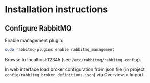 # Installation instructions

## Configure RabbitMQ
Enable management plugin:

```bash
sudo rabbitmq-plugins enable rabbitmq_management
```

Browse to localhost:12345 (see `/etc/rabbitmq/rabbitmq.config`).

In web interface load broker configuration from json file (in project `config/rabbitmq_broker_definitions.json`) via Overview > Import.